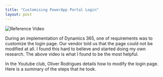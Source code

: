 ```yaml
---
title: "Customising PowerApp Portal Login"
layout: post
---
```


![Reference Video][post-ref]

During an implementation of Dynamics 365, one of requirements was to customize the login page.  Our vendor told us that the page could not be modified at all.  I found this hard to believe and started doing my own research.  The above video is what I found to be the most helpful.

In the Youtube club, Oliver Rodrigues details how to modify the login page.  Here is a summary of the steps that he took.

[post-ref]: https://www.youtube.com/watch?v=SngdBdEVGBc&t=1099s